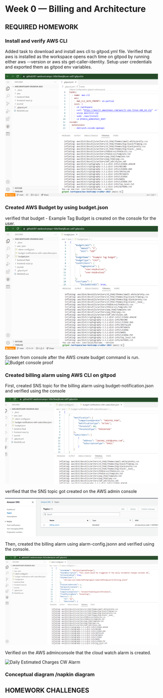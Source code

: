 # Week 0 — Billing and Architecture

## REQUIRED HOMEWORK

### Install  and verify AWS CLI
Added task to download and install aws cli to gitpod.yml file.
Verified that aws is installed as the workspace opens each time on gitpod by running either aws --version or aws sts get-caller-identity.
Setup user credentials and exported them as gitpod env variables.

![Installing AWS CLI](assets/week0_install_aws_cli_proof.png)

### Created AWS Budget by using budget.json
verified that budget - Example Tag Budget is created on the console for the user.
![Budget alarm json](assets/budget_json_proof1.png)

Screen from console after the AWS create budget command is run.
![Budget console proof](assets/budget_proof1.png)

### Created billing alarm using AWS CLI on gitpod

First, created SNS topic for the billing alarm using budget-notification.json and verified using the console

![SNS topic json](assets/budget_notication_json_proof.png)

verified that the SNS topic got created on the AWS admin console

![SNS topic AWS console](assets/billing_alarm_proof.png)

Then, created the billing alarm using alarm-config.jsonn and verified using the console.

![Billing alarm json](assets/alarm_config_proof1.png)

Verified on the AWS adminconsole that the cloud watch alarm is created.

![Daily Estimated Charges CW Alarm](assets/cloudwatch_alarm_proof1.png.png)
### Conceptual diagram /napkin diagram


## HOMEWORK CHALLENGES






